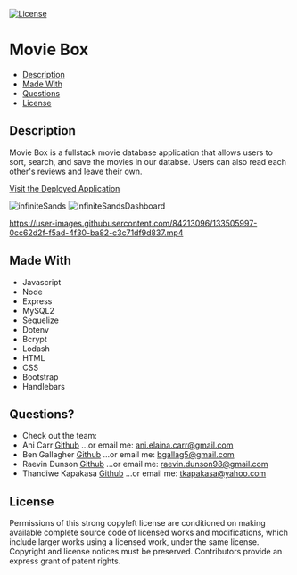 [![License](https://img.shields.io/badge/License-GPLv3-blue.svg)](https://www.gnu.org/licenses/gpl-3.0.html)

# Movie Box


  * [Description](#description)
  * [Made With](#made-with)
  * [Questions](#questions)
  * [License](#license)


  ## Description  
Movie Box is a fullstack movie database application that allows users to sort, search, and save the movies in our databse. Users can also read each other's reviews and leave their own.   

[Visit the Deployed Application](https://infinite-sands-12917.herokuapp.com/movies/login) 





![infiniteSands](https://user-images.githubusercontent.com/84213096/133504538-adc8a804-9672-4c3f-b8fd-bc643a6ae8e4.jpg)
![infiniteSandsDashboard](https://user-images.githubusercontent.com/84213096/133504816-21386c84-b472-4399-93d2-eae3e6c13dee.jpg)


https://user-images.githubusercontent.com/84213096/133505997-0cc62d2f-f5ad-4f30-ba82-c3c71df9d837.mp4








      
  
  ## Made With
  * Javascript 
  * Node
  * Express
  * MySQL2
  * Sequelize
  * Dotenv
  * Bcrypt
  * Lodash
  * HTML
  * CSS
  * Bootstrap
  * Handlebars

  

  ## Questions?
  * Check out the team:  
  * Ani Carr [Github](https://github.com/anidino)
  ...or email me: ani.elaina.carr@gmail.com 
  * Ben Gallagher [Github](https://github.com/Bgallag5)
  ...or email me: bgallag5@gmail.com  
  * Raevin Dunson [Github](https://github.com/raevindunson)
  ...or email me: raevin.dunson98@gmail.com
  * Thandiwe Kapakasa [Github](https://github.com/thandiek)
  ...or email me: tkapakasa@yahoo.com 


## License  
Permissions of this strong copyleft license are conditioned on making available complete source code of licensed works and modifications, which include larger works using a licensed work, under the same license. Copyright and license notices must be preserved. Contributors provide an express grant of patent rights.


